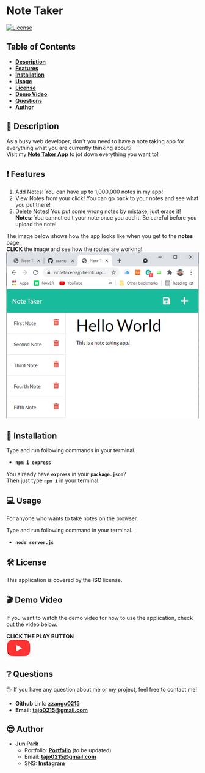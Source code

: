 # Note Taker

[![License](https://img.shields.io/badge/License-ISC-blue.svg)](https://opensource.org/licenses/IPL)

## Table of Contents
- [**Description**](#-description)
- [**Features**](#-features)
- [**Installation**](#-installation)
- [**Usage**](#-usage)
- [**License**](#-license)
- [**Demo Video**](#-demo-video)
- [**Questions**](#-questions)
- [**Author**](#-author)

## 📑 Description
As a busy web developer, don't you need to have a note taking app for everything what you are currently thinking about?   
Visit my [**Note Taker App**](https://notetaker-sjp.herokuapp.com/) to jot down everything you want to!  

## ❗ Features
1. Add Notes! You can have up to 1,000,000 notes in my app!
2. View Notes from your click! You can go back to your notes and see what you put there!
3. Delete Notes! You put some wrong notes by mistake, just erase it!  
**Notes:** You cannot edit your note once you add it. Be careful before you upload the note!

The image below shows how the app looks like when you get to the **notes** page.  
**CLICK** the image and see how the routes are working!  
[![Image Caption](images/notespage.PNG)](https://github.com/zzangu0215/note-taker/blob/main/routes/apiRoutes.js)

## 💾 Installation
Type and run following commands in your terminal.
- **`npm i express`**   

You already have **`express`** in your **`package.json`**?  
Then just type **`npm i`** in your terminal.

## 💻 Usage
For anyone who wants to take notes on the browser.  

Type and run following command in your terminal.
- **`node server.js`** 

## 🛠 License
This application is covered by the **ISC** license.

## 🎬 Demo Video
If you want to watch the demo video for how to use the application, check out the video below.  

**CLICK THE PLAY BUTTON**  
[![Image Caption](images/youtube-play-button.PNG)](https://youtu.be/I7aIb22toIA)


## ❔ Questions
🖐 If you have any question about me or my project, feel free to contact me!  
- **Github** Link: [**zzangu0215**](https://github.com/zzangu0215)  
- **Email**: **tajo0215@gmail.com**


## 😎 Author

- **Jun Park**
    - Portfolio: [**Portfolio**](https://zzangu0215.github.io/portfolio/) (to be updated)
    - Email: **tajo0215@gmail.com**
    - SNS: [**Instagram**](https://www.instagram.com/o0ojunny/)